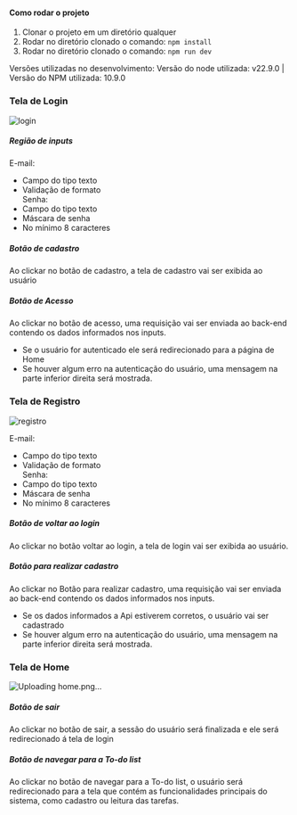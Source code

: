 #### Como rodar o projeto
1) Clonar o projeto em um diretório qualquer
2) Rodar no diretório clonado o comando: `npm install`
3) Rodar no diretório clonado o comando: `npm run dev`

Versões utilizadas no desenvolvimento:
Versão do node utilizada: v22.9.0 | Versão do NPM utilizada: 10.9.0

### Tela de Login
![login](https://github.com/user-attachments/assets/3a811993-eea8-4097-bce2-11d72aeadb5e)

##### Região de inputs  
E-mail:  
  - Campo do tipo texto  
  - Validação de formato  
Senha:  
  - Campo do tipo texto  
  - Máscara de senha  
  - No mínimo 8 caracteres  
    
##### Botão de cadastro  
Ao clickar no botão de cadastro, a tela de cadastro vai ser exibida ao usuário

##### Botão de Acesso  
Ao clickar no botão de acesso, uma requisição vai ser enviada ao back-end contendo os dados informados nos inputs.  
  - Se o usuário for autenticado ele será redirecionado para a página de Home
  - Se houver algum erro na autenticação do usuário, uma mensagem na parte inferior direita será mostrada.

### Tela de Registro
![registro](https://github.com/user-attachments/assets/f645a4c9-c32d-41d7-8b3b-706c9d8ae57e)

E-mail:  
  - Campo do tipo texto  
  - Validação de formato  
Senha:  
  - Campo do tipo texto  
  - Máscara de senha  
  - No mínimo 8 caracteres  
    
##### Botão de voltar ao login  
Ao clickar no botão voltar ao login, a tela de login vai ser exibida ao usuário.

##### Botão para realizar cadastro  
Ao clickar no Botão para realizar cadastro, uma requisição vai ser enviada ao back-end contendo os dados informados nos inputs.  
  - Se os dados informados a Api estiverem corretos, o usuário vai ser cadastrado
  - Se houver algum erro na autenticação do usuário, uma mensagem na parte inferior direita será mostrada.

### Tela de Home
![Uploading home.png…]()

##### Botão de sair
Ao clickar no botão de sair, a sessão do usuário será finalizada e ele será redirecionado á tela de login

##### Botão de navegar para a To-do list
Ao clickar no botão de navegar para a To-do list, o usuário será redirecionado para a tela que contém as funcionalidades principais do sistema, como cadastro ou leitura das tarefas.


